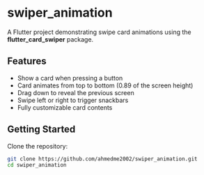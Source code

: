 # swiper_animation

A Flutter project demonstrating swipe card animations using the **flutter_card_swiper** package.

## Features

- Show a card when pressing a button
- Card animates from top to bottom (0.89 of the screen height)
- Drag down to reveal the previous screen
- Swipe left or right to trigger snackbars
- Fully customizable card contents

## Getting Started

Clone the repository:

```sh
git clone https://github.com/ahmedme2002/swiper_animation.git
cd swiper_animation
```
